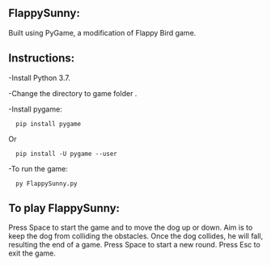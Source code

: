 ## FlappySunny:
 Built using PyGame, a modification of Flappy Bird game.

## Instructions:
 -Install Python 3.7.
 
 -Change the directory to game folder .

 -Install pygame:
 ```
   pip install pygame
 ```
 Or
 ```
   pip install -U pygame --user
 ```
 
 -To run the game:
 ```
   py FlappySunny.py
 ```

## To play FlappySunny:
 Press Space to start the game and to move the dog up or down.
 Aim is to keep the dog from colliding the obstacles. Once the dog collides, he will fall, resulting the end of a game. Press Space to start a new round.
 Press Esc to exit the game.
